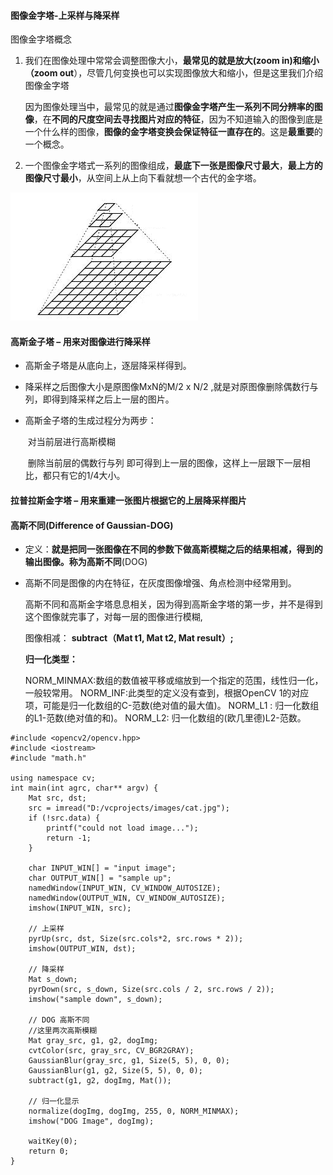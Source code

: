 #### 图像金字塔-上采样与降采样

图像金字塔概念

1.  我们在图像处理中常常会调整图像大小，**最常见的就是放大(zoom in)和缩小（zoom out**），尽管几何变换也可以实现图像放大和缩小，但是这里我们介绍图像金字塔

    因为图像处理当中，最常见的就是通过**图像金字塔产生一系列不同分辨率的图像**，在**不同的尺度空间去寻找图片对应的特征**，因为不知道输入的图像到底是一个什么样的图像，**图像的金字塔变换会保证特征一直存在的**。这是**最重要**的一个概念。

2. 一个图像金字塔式一系列的图像组成，**最底下一张是图像尺寸最大**，**最上方的图像尺寸最小**，从空间上从上向下看就想一个古代的金字塔。



![](01.png)

#### **高斯金子塔 – 用来对图像进行降采样**

- 高斯金子塔是从底向上，逐层降采样得到。

- 降采样之后图像大小是原图像MxN的M/2 x N/2 ,就是对原图像删除偶数行与列，即得到降采样之后上一层的图片。

- 高斯金子塔的生成过程分为两步：

  ​	对当前层进行高斯模糊

  ​     删除当前层的偶数行与列
  即可得到上一层的图像，这样上一层跟下一层相比，都只有它的1/4大小。

#### **拉普拉斯金字塔 – 用来重建一张图片根据它的上层降采样图片**



#### 高斯不同(Difference of Gaussian-DOG)

- 定义：**就是把同一张图像在不同的参数下做高斯模糊之后的结果相减，得到的输出图像。称为高斯不同**(DOG)

- 高斯不同是图像的内在特征，在灰度图像增强、角点检测中经常用到。

  高斯不同和高斯金字塔息息相关，因为得到高斯金字塔的第一步，并不是得到这个图像就完事了，对每一层的图像进行模糊,
  
  图像相减： **subtract（Mat t1, Mat t2, Mat result）;**
  
  **归一化类型：**
  
    NORM_MINMAX:数组的数值被平移或缩放到一个指定的范围，线性归一化，一般较常用。
    NORM_INF:此类型的定义没有查到，根据OpenCV 1的对应项，可能是归一化数组的C-范数(绝对值的最大值)。
    NORM_L1 : 归一化数组的L1-范数(绝对值的和)。
    NORM_L2: 归一化数组的(欧几里德)L2-范数。
  
  

```
#include <opencv2/opencv.hpp>
#include <iostream>
#include "math.h"

using namespace cv;
int main(int agrc, char** argv) {
	Mat src, dst;
	src = imread("D:/vcprojects/images/cat.jpg");
	if (!src.data) {
		printf("could not load image...");
		return -1;
	}

	char INPUT_WIN[] = "input image";
	char OUTPUT_WIN[] = "sample up";
	namedWindow(INPUT_WIN, CV_WINDOW_AUTOSIZE);
	namedWindow(OUTPUT_WIN, CV_WINDOW_AUTOSIZE);
	imshow(INPUT_WIN, src);

	// 上采样
	pyrUp(src, dst, Size(src.cols*2, src.rows * 2));
	imshow(OUTPUT_WIN, dst);

	// 降采样
	Mat s_down;
	pyrDown(src, s_down, Size(src.cols / 2, src.rows / 2));
	imshow("sample down", s_down);

	// DOG 高斯不同 
	//这里两次高斯模糊
	Mat gray_src, g1, g2, dogImg;
	cvtColor(src, gray_src, CV_BGR2GRAY);
	GaussianBlur(gray_src, g1, Size(5, 5), 0, 0);
	GaussianBlur(g1, g2, Size(5, 5), 0, 0);
	subtract(g1, g2, dogImg, Mat());

	// 归一化显示
	normalize(dogImg, dogImg, 255, 0, NORM_MINMAX);
	imshow("DOG Image", dogImg);

	waitKey(0);
	return 0;
}
```

